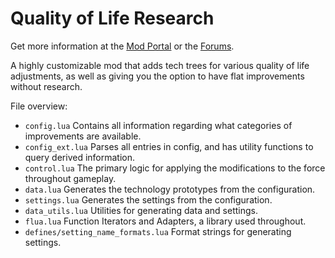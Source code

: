 # Quality of Life Research

Get more information at the [Mod Portal](https://mods.factorio.com/mods/Aidiakapi/qol_research) or the [Forums](https://forums.factorio.com/viewtopic.php?t=51002).

A highly customizable mod that adds tech trees for various quality of life adjustments, as well as giving you the option to have flat improvements without research.

File overview:

 - `config.lua` Contains all information regarding what categories of improvements are available.
 - `config_ext.lua` Parses all entries in config, and has utility functions to query derived information.
 - `control.lua` The primary logic for applying the modifications to the force throughout gameplay.
 - `data.lua` Generates the technology prototypes from the configuration.
 - `settings.lua` Generates the settings from the configuration.
 - `data_utils.lua` Utilities for generating data and settings.
 - `flua.lua` Function Iterators and Adapters, a library used throughout.
 - `defines/setting_name_formats.lua` Format strings for generating settings.
